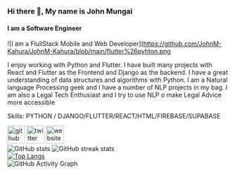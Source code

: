 ### Hi there 👋, My name is John Mungai
#### I am a Software Engineer
![I am a FlullStack Mobile and Web Developer](https://github.com/JohnM-Kahura/JohnM-Kahura/blob/main/flutter%26pyhton.png

I enjoy working with Python and Flutter. I have built many projects with React and Flutter as the Frontend and Django as the backend. I have a great understanding of data structures and algorithms with Python.
I am a Natural language Processing geek and I have a number of NLP projects in my bag.
I am also a Legal Tech Enthusiast and I try to use NLP o make Legal Advice more accessible

Skills: PYTHON / DJANGO/FLUTTER/REACT/HTML/FIREBASE/SUPABASE




[<img src='https://cdn.jsdelivr.net/npm/simple-icons@3.0.1/icons/github.svg' alt='github' height='40'>](https://github.com/JohnM-Kahura)  [<img src='https://cdn.jsdelivr.net/npm/simple-icons@3.0.1/icons/twitter.svg' alt='twitter' height='40'>](https://twitter.com/https://twitter.com/JMKahura)  [<img src='https://cdn.jsdelivr.net/npm/simple-icons@3.0.1/icons/icloud.svg' alt='website' height='40'>](http://johnmungai.netlify.app/)  
![GitHub stats](https://github-readme-stats.vercel.app/api?username=JohnM-Kahura&show_icons=true)   ![GitHub streak stats](https://github-readme-streak-stats.herokuapp.com/?user=JohnM-Kahura)  
[![Top Langs](https://github-readme-stats.vercel.app/api/top-langs/?username=JohnM-Kahura)](https://github.com/anuraghazra/github-readme-stats)  
![GitHub Activity Graph](https://activity-graph.herokuapp.com/graph?username=JohnM-Kahura)  
                         


 






